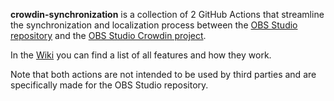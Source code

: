 **crowdin-synchronization** is a collection of 2 GitHub Actions that streamline the synchronization and localization process between the [OBS Studio repository](https://github.com/obsproject/obs-studio) and the [OBS Studio Crowdin project](https://crowdin.com/project/obs-studio).

In the [Wiki](https://github.com/obsproject/crowdin-synchronization/wiki) you can find a list of all features and how they work.

Note that both actions are not intended to be used by third parties and are specifically made for the OBS Studio repository.
